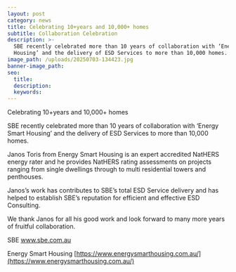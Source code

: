 ```yaml
---
layout: post
category: news
title: Celebrating 10+years and 10,000+ homes
subtitle: Collaboration Celebration
description: >-
  SBE recently celebrated more than 10 years of collaboration with ‘Energy Smart
  Housing’ and the delivery of ESD Services to more than 10,000 homes.
image_path: /uploads/20250703-134423.jpg
banner-image_path:
seo:
  title:
  description:
  keywords:
---
```

Celebrating 10+years and 10,000+ homes

SBE recently celebrated more than 10 years of collaboration with ‘Energy Smart Housing’ and the delivery of ESD Services to more than 10,000 homes.

Janos Toris from Energy Smart Housing is an expert accredited NatHERS energy rater and he provides NatHERS rating assessments on projects ranging from single dwellings through to multi residential towers and penthouses.

Janos’s work has contributes to SBE’s total ESD Service delivery and has helped to establish SBE’s reputation for efficient and effective ESD Consulting.

We thank Janos for all his good work and look forward to many more years of fruitful collaboration.

SBE  www.sbe.com.au

Energy Smart Housing [https://www.energysmarthousing.com.au/](https://www.energysmarthousing.com.au/)